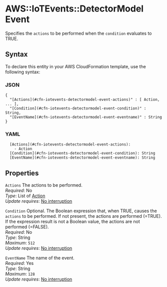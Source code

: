 # AWS::IoTEvents::DetectorModel Event<a name="aws-properties-iotevents-detectormodel-event"></a>

Specifies the `actions` to be performed when the `condition` evaluates to TRUE\.

## Syntax<a name="aws-properties-iotevents-detectormodel-event-syntax"></a>

To declare this entity in your AWS CloudFormation template, use the following syntax:

### JSON<a name="aws-properties-iotevents-detectormodel-event-syntax.json"></a>

```
{
  "[Actions](#cfn-iotevents-detectormodel-event-actions)" : [ Action, ... ],
  "[Condition](#cfn-iotevents-detectormodel-event-condition)" : String,
  "[EventName](#cfn-iotevents-detectormodel-event-eventname)" : String
}
```

### YAML<a name="aws-properties-iotevents-detectormodel-event-syntax.yaml"></a>

```
  [Actions](#cfn-iotevents-detectormodel-event-actions): 
    - Action
  [Condition](#cfn-iotevents-detectormodel-event-condition): String
  [EventName](#cfn-iotevents-detectormodel-event-eventname): String
```

## Properties<a name="aws-properties-iotevents-detectormodel-event-properties"></a>

`Actions`  <a name="cfn-iotevents-detectormodel-event-actions"></a>
The actions to be performed\.  
*Required*: No  
*Type*: List of [Action](aws-properties-iotevents-detectormodel-action.md)  
*Update requires*: [No interruption](https://docs.aws.amazon.com/AWSCloudFormation/latest/UserGuide/using-cfn-updating-stacks-update-behaviors.html#update-no-interrupt)

`Condition`  <a name="cfn-iotevents-detectormodel-event-condition"></a>
Optional\. The Boolean expression that, when TRUE, causes the `actions` to be performed\. If not present, the actions are performed \(=TRUE\)\. If the expression result is not a Boolean value, the actions are not performed \(=FALSE\)\.  
*Required*: No  
*Type*: String  
*Maximum*: `512`  
*Update requires*: [No interruption](https://docs.aws.amazon.com/AWSCloudFormation/latest/UserGuide/using-cfn-updating-stacks-update-behaviors.html#update-no-interrupt)

`EventName`  <a name="cfn-iotevents-detectormodel-event-eventname"></a>
The name of the event\.  
*Required*: Yes  
*Type*: String  
*Maximum*: `128`  
*Update requires*: [No interruption](https://docs.aws.amazon.com/AWSCloudFormation/latest/UserGuide/using-cfn-updating-stacks-update-behaviors.html#update-no-interrupt)